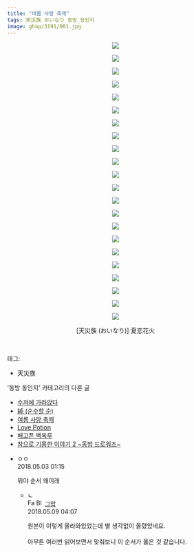```yaml
---
title: "여름 사랑 축제"
tags: 天災族 おいなり 동방_동인지
image: ghap/3191/001.jpg
---
```

<div class="article">
<p style="text-align: center; clear: none; float: none;"><img src="{{ site.nasurl }}/ghap/3191/001.jpg"/></p>
<p style="text-align: center; clear: none; float: none;"><img src="{{ site.nasurl }}/ghap/3191/002.jpg"/></p>
<p style="text-align: center; clear: none; float: none;"><img src="{{ site.nasurl }}/ghap/3191/003.jpg"/></p>
<p style="text-align: center; clear: none; float: none;"><img src="{{ site.nasurl }}/ghap/3191/004.jpg"/></p>
<p style="text-align: center; clear: none; float: none;"><img src="{{ site.nasurl }}/ghap/3191/005.jpg"/></p>
<p style="text-align: center; clear: none; float: none;"><img src="{{ site.nasurl }}/ghap/3191/006.jpg"/></p>
<p style="text-align: center; clear: none; float: none;"><img src="{{ site.nasurl }}/ghap/3191/007.jpg"/></p>
<p style="text-align: center; clear: none; float: none;"><img src="{{ site.nasurl }}/ghap/3191/008.jpg"/></p>
<p style="text-align: center; clear: none; float: none;"><img src="{{ site.nasurl }}/ghap/3191/009.jpg"/></p>
<p style="text-align: center; clear: none; float: none;"><img src="{{ site.nasurl }}/ghap/3191/010.jpg"/></p>
<p style="text-align: center; clear: none; float: none;"><img src="{{ site.nasurl }}/ghap/3191/011.jpg"/></p>
<p style="text-align: center; clear: none; float: none;"><img src="{{ site.nasurl }}/ghap/3191/012.jpg"/></p>
<p style="text-align: center; clear: none; float: none;"><img src="{{ site.nasurl }}/ghap/3191/013.jpg"/></p>
<p style="text-align: center; clear: none; float: none;"><img src="{{ site.nasurl }}/ghap/3191/014.jpg"/></p>
<p style="text-align: center; clear: none; float: none;"><img src="{{ site.nasurl }}/ghap/3191/015.jpg"/></p>
<p style="text-align: center; clear: none; float: none;"><img src="{{ site.nasurl }}/ghap/3191/016.jpg"/></p>
<p style="text-align: center; clear: none; float: none;"><img src="{{ site.nasurl }}/ghap/3191/017.jpg"/></p>
<p style="text-align: center; clear: none; float: none;"><img src="{{ site.nasurl }}/ghap/3191/018.jpg"/></p>
<p style="text-align: center; clear: none; float: none;"><img src="{{ site.nasurl }}/ghap/3191/019.jpg"/></p>
<p style="text-align: center; clear: none; float: none;"><img src="{{ site.nasurl }}/ghap/3191/020.jpg"/></p>
<p style="text-align: center; clear: none; float: none;"><img src="{{ site.nasurl }}/ghap/3191/021.jpg"/></p>
<p style="text-align: center; clear: none; float: none;"><img src="{{ site.nasurl }}/ghap/3191/022.jpg"/></p>
<p style="text-align: center; clear: none; float: none;">[天災族 (おいなり)] 夏恋花火</p>
<p><br/></p>
</div><div class="tagTrail">
<p>태그: </p>
<ul>
<li>天災族</li>
</ul>
</div><div class="another">
<p>'동방 동인지' 카테고리의 다른 글</p>
<ul>
<li><a href="/2017-04-19-ghap_3193">수저에 가라앉다</a></li>
<li><a href="/2017-04-19-ghap_3192">純 (순수할 순)</a></li>
<li><a href="/2017-04-19-ghap_3191">여름 사랑 축제</a></li>
<li><a href="/2017-04-19-ghap_3190">Love Potion</a></li>
<li><a href="/2017-04-19-ghap_3189">배고픈 백옥루</a></li>
<li><a href="/2017-04-19-ghap_3188">참으로 기묭한 이야기 2 ~동방 드로워즈~</a></li>
</ul>
</div><div class="cb_module cb_fluid">
<div class="cb_wrt cb_profile">
<div class="comment">
<ul>
<li class="cb_thumb_off" id="comment15249179">
<div class="cb_comment_area">
<div class="cb_info_area">
<div class="cb_section">
<span class="cb_nick_name">ㅇㅇ</span>
</div>
<div class="cb_section">
<span class="cb_date">2018.05.03 01:15 </span>
</div>
</div>
<div class="cb_dsc_comment">
<p class="cb_dsc">
											뭐야 순서 왜이래
										</p>
</div>
<ul>
<li class="cb_thumb_off" id="comment15252830">
<span class="cb_bu_subnode">ㄴ</span>
<div class="cb_comment_area">
<div class="cb_info_area">
<div class="cb_section">
<span class="cb_nick_name"><img alt="Favicon of https://ghaptouhou.tistory.com" height="16" onerror="this.onerror=null;this.parentNode.removeChild(this)" src="https://ghaptouhou.tistory.com/favicon.ico" width="16"/> <img alt="BlogIcon" height="16" onerror="this.parentNode.removeChild(this)" src="https://ghaptouhou.tistory.com/index.gif" width="16"/> <a href="https://ghaptouhou.tistory.com" onclick="return openLinkInNewWindow(this)"> 그압</a><span class="tistoryProfileLayerTrigger" onclick='TistoryProfile.show(event, this, {"title":"\uc800\uae30 \uc774\uac70 \ub098\uc911\uc5d0 \uc218\uc815 \uac00\ub2a5\ud558\ub098\uc694","url":"https:\/\/ghap.tistory.com","nickname":"\uadf8\uc555","items":[]}); return false;'></span></span>
</div>
<div class="cb_section">
<span class="cb_date">2018.05.09 04:07 </span>
</div>
</div>
<div class="cb_dsc_comment">
<p class="cb_dsc">
																원본이 이렇게 올라와있었는데 별 생각없이 올렸었네요.<br/>
<br/>
아무튼 여러번 읽어보면서 맞춰보니 이 순서가 옳은 것 같습니다.
															</p>
</div>
</div>
</li>
</ul>
</div></li>
</ul>
</div>
</div><!-- commentList close -->
</div>